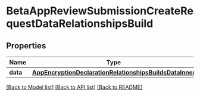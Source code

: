 # BetaAppReviewSubmissionCreateRequestDataRelationshipsBuild

## Properties
Name | Type | Description | Notes
------------ | ------------- | ------------- | -------------
**data** | [**AppEncryptionDeclarationRelationshipsBuildsDataInner**](AppEncryptionDeclarationRelationshipsBuildsDataInner.md) |  | 

[[Back to Model list]](../README.md#documentation-for-models) [[Back to API list]](../README.md#documentation-for-api-endpoints) [[Back to README]](../README.md)


